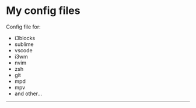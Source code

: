 # My config files

 Config file for:
 * i3blocks
 * sublime
 * vscode
 * i3wm
 * nvim
 * zsh
 * git
 * mpd
 * mpv
 * and other...
---
